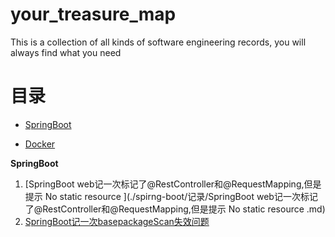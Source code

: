 # your_treasure_map
This is a collection of all kinds of software engineering records, you will always find what you need





# 目录

- [SpringBoot](#SpringBoot)

- [Docker](#Docker)






**<a id="SpringBoot">SpringBoot</a>**

1. [SpringBoot web记一次标记了@RestController和@RequestMapping,但是提示 No static resource ](./spirng-boot/记录/SpringBoot web记一次标记了@RestController和@RequestMapping,但是提示 No static resource .md)
2. [SpringBoot记一次basepackageScan失效问题](./spirng-boot/记录/SpringBoot记一次basepackageScan失效问题.md)